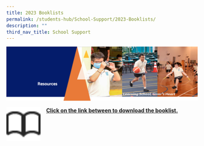```yaml
---
title: 2023 Booklists
permalink: /students-hub/School-Support/2023-Booklists/
description: ""
third_nav_title: School Support
---
```

![](/images/Resourcesheader2.png)


<img src="/images/Bookicon.png" style="width:90px;height:90px;margin-right:15px;" align = "left"> <u><b>Click on the link between to download the booklist.</b></u>